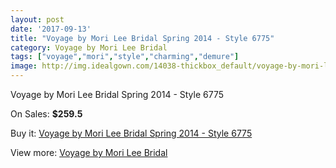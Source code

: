 ```yaml
---
layout: post
date: '2017-09-13'
title: "Voyage by Mori Lee Bridal Spring 2014 - Style 6775"
category: Voyage by Mori Lee Bridal
tags: ["voyage","mori","style","charming","demure"]
image: http://img.idealgown.com/14038-thickbox_default/voyage-by-mori-lee-bridal-spring-2014-style-6775.jpg
---
```

Voyage by Mori Lee Bridal Spring 2014 - Style 6775

On Sales: **$259.5**
<a href="https://www.idealgown.com/en/voyage-by-mori-lee-bridal/5661-voyage-by-mori-lee-bridal-spring-2014-style-6775.html"><amp-img layout="responsive" width="600" height="600" src="//img.idealgown.com/14038-thickbox_default/voyage-by-mori-lee-bridal-spring-2014-style-6775.jpg" alt="Voyage by Mori Lee Bridal Spring 2014 - Style 6775 0" /></a>
<a href="https://www.idealgown.com/en/voyage-by-mori-lee-bridal/5661-voyage-by-mori-lee-bridal-spring-2014-style-6775.html"><amp-img layout="responsive" width="600" height="600" src="//img.idealgown.com/14040-thickbox_default/voyage-by-mori-lee-bridal-spring-2014-style-6775.jpg" alt="Voyage by Mori Lee Bridal Spring 2014 - Style 6775 1" /></a>
<a href="https://www.idealgown.com/en/voyage-by-mori-lee-bridal/5661-voyage-by-mori-lee-bridal-spring-2014-style-6775.html"><amp-img layout="responsive" width="600" height="600" src="//img.idealgown.com/14039-thickbox_default/voyage-by-mori-lee-bridal-spring-2014-style-6775.jpg" alt="Voyage by Mori Lee Bridal Spring 2014 - Style 6775 2" /></a>

Buy it: [Voyage by Mori Lee Bridal Spring 2014 - Style 6775](https://www.idealgown.com/en/voyage-by-mori-lee-bridal/5661-voyage-by-mori-lee-bridal-spring-2014-style-6775.html "Voyage by Mori Lee Bridal Spring 2014 - Style 6775")

View more: [Voyage by Mori Lee Bridal](https://www.idealgown.com/en/83-voyage-by-mori-lee-bridal "Voyage by Mori Lee Bridal")